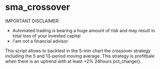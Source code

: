 # sma_crossover

IMPORTANT DISCLAIMER:

- Automated trading is bearing a huge amount of risk and may result in total loss of your invested capital
- I'am not a financial advisor

This script allows to backtest in the 5-min chart the crossover strategy including the 5 and 13-period moving average. This strategy is profitbale when there is an uptrend with at least +2% 24hours pct_change().  
